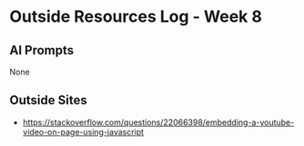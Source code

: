# Outside Resources Log - Week 8


## AI Prompts
None

## Outside Sites
- https://stackoverflow.com/questions/22066398/embedding-a-youtube-video-on-page-using-javascript 
